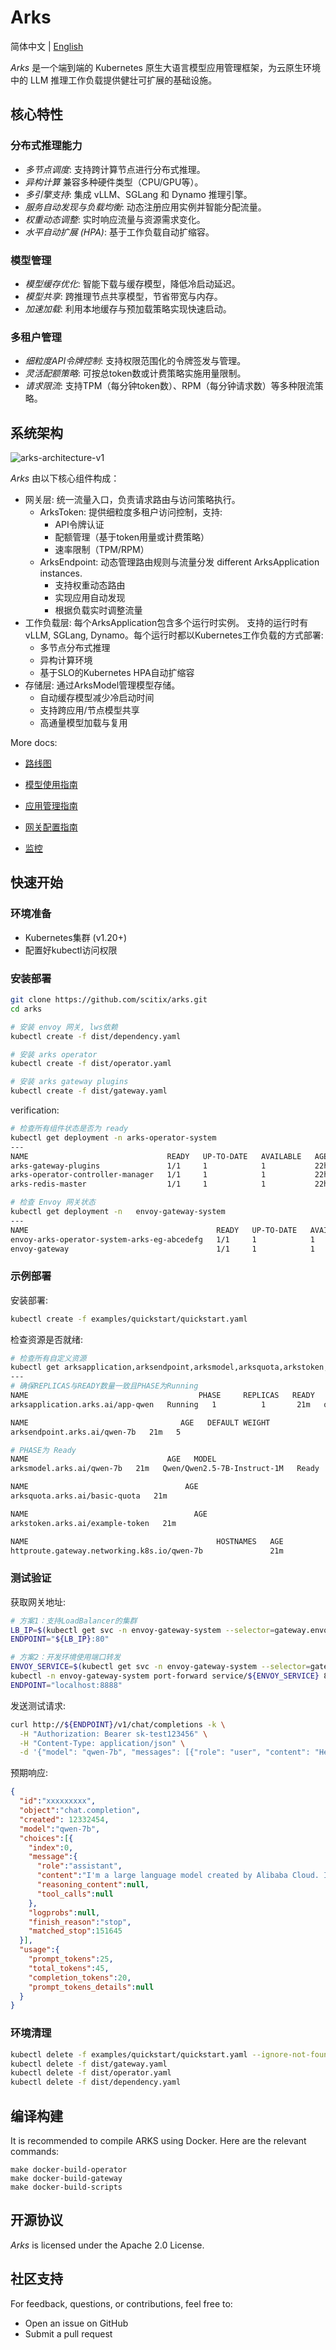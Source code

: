 # Arks

简体中文 | [English](README.md)

*Arks* 是一个端到端的 Kubernetes 原生大语言模型应用管理框架，为云原生环境中的 LLM 推理工作负载提供健壮可扩展的基础设施。


## 核心特性

### 分布式推理能力
- *多节点调度*: 支持跨计算节点进行分布式推理。
- *异构计算* 兼容多种硬件类型（CPU/GPU等）。
- *多引擎支持*: 集成 vLLM、SGLang 和 Dynamo 推理引擎。
- *服务自动发现与负载均衡*: 动态注册应用实例并智能分配流量。
- *权重动态调整*: 实时响应流量与资源需求变化。
- *水平自动扩展 (HPA)*: 基于工作负载自动扩缩容。

### 模型管理
- *模型缓存优化*: 智能下载与缓存模型，降低冷启动延迟。
- *模型共享*: 跨推理节点共享模型，节省带宽与内存。
- *加速加载*: 利用本地缓存与预加载策略实现快速启动。

### 多租户管理
- *细粒度API令牌控制*: 支持权限范围化的令牌签发与管理。
- *灵活配额策略*: 可按总token数或计费策略实施用量限制。
- *请求限流*: 支持TPM（每分钟token数）、RPM（每分钟请求数）等多种限流策略。

## 系统架构

![arks-architecture-v1](docs/images/architecture-v1.png)

*Arks* 由以下核心组件构成：
- 网关层: 统一流量入口，负责请求路由与访问策略执行。
  - ArksToken: 提供细粒度多租户访问控制，支持:
    - API令牌认证
    - 配额管理（基于token用量或计费策略）
    - 速率限制（TPM/RPM）
  - ArksEndpoint: 动态管理路由规则与流量分发 different ArksApplication instances.
    - 支持权重动态路由
    - 实现应用自动发现
    - 根据负载实时调整流量
- 工作负载层: 每个ArksApplication包含多个运行时实例。 支持的运行时有vLLM, SGLang, Dynamo。每个运行时都以Kubernetes工作负载的方式部署:
  - 多节点分布式推理
  - 异构计算环境
  - 基于SLO的Kubernetes HPA自动扩缩容
- 存储层: 通过ArksModel管理模型存储。
  - 自动缓存模型减少冷启动时间
  - 支持跨应用/节点模型共享
  - 高通量模型加载与复用

More docs:

- [路线图](docs/roadmap.md)

- [模型使用指南](docs/model-usage.md)

- [应用管理指南](docs/application-usage.md)

- [网关配置指南](docs/gateway-usage.md)

- [监控](docs/monitoring.md)

## 快速开始
### 环境准备
- Kubernetes集群 (v1.20+)
- 配置好kubectl访问权限

### 安装部署
```bash
git clone https://github.com/scitix/arks.git
cd arks

# 安装 envoy 网关, lws依赖
kubectl create -f dist/dependency.yaml

# 安装 arks operator
kubectl create -f dist/operator.yaml

# 安装 arks gateway plugins
kubectl create -f dist/gateway.yaml
```

verification:
``` bash
# 检查所有组件状态是否为 ready
kubectl get deployment -n arks-operator-system
---
NAME                               READY   UP-TO-DATE   AVAILABLE   AGE
arks-gateway-plugins               1/1     1            1           22h
arks-operator-controller-manager   1/1     1            1           22h
arks-redis-master                  1/1     1            1           22h

# 检查 Envoy 网关状态
kubectl get deployment -n   envoy-gateway-system
--- 
NAME                                          READY   UP-TO-DATE   AVAILABLE   AGE
envoy-arks-operator-system-arks-eg-abcedefg   1/1     1            1           22h
envoy-gateway                                 1/1     1            1           22h

```

### 示例部署

安装部署: 
```bash
kubectl create -f examples/quickstart/quickstart.yaml
```

检查资源是否就绪:

```bash
# 检查所有自定义资源
kubectl get arksapplication,arksendpoint,arksmodel,arksquota,arkstoken,httproute -owide
---
# 确保REPLICAS与READY数量一致且PHASE为Running
NAME                                      PHASE     REPLICAS   READY   AGE   MODEL     RUNTIME   DRIVER
arksapplication.arks.ai/app-qwen   Running   1          1       21m   qwen-7b   sglang

NAME                                  AGE   DEFAULT WEIGHT
arksendpoint.arks.ai/qwen-7b   21m   5

# PHASE为 Ready
NAME                               AGE   MODEL                         PHASE
arksmodel.arks.ai/qwen-7b   21m   Qwen/Qwen2.5-7B-Instruct-1M   Ready

NAME                                   AGE
arksquota.arks.ai/basic-quota   21m

NAME                                     AGE
arkstoken.arks.ai/example-token   21m

NAME                                          HOSTNAMES   AGE
httproute.gateway.networking.k8s.io/qwen-7b               21m

```

### 测试验证

获取网关地址: 

``` bash
# 方案1：支持LoadBalancer的集群
LB_IP=$(kubectl get svc -n envoy-gateway-system --selector=gateway.envoyproxy.io/owning-gateway-name=arks-eg -o jsonpath='{.status.loadBalancer.ingress[0].ip}')
ENDPOINT="${LB_IP}:80"

# 方案2：开发环境使用端口转发
ENVOY_SERVICE=$(kubectl get svc -n envoy-gateway-system --selector=gateway.envoyproxy.io/owning-gateway-name=arks-eg -o jsonpath='{.items[0].metadata.name}')
kubectl -n envoy-gateway-system port-forward service/${ENVOY_SERVICE} 8888:80 &
ENDPOINT="localhost:8888"

```

发送测试请求:

``` bash
curl http://${ENDPOINT}/v1/chat/completions -k \
  -H "Authorization: Bearer sk-test123456" \
  -H "Content-Type: application/json" \
  -d '{"model": "qwen-7b", "messages": [{"role": "user", "content": "Hello, who are you?"}]}'
```

预期响应:
``` json
{
  "id":"xxxxxxxxx",
  "object":"chat.completion",
  "created": 12332454,
  "model":"qwen-7b",
  "choices":[{
    "index":0,
    "message":{
      "role":"assistant",
      "content":"I'm a large language model created by Alibaba Cloud. I go by the name Qwen.",
      "reasoning_content":null,
      "tool_calls":null
    },
    "logprobs":null,
    "finish_reason":"stop",
    "matched_stop":151645
  }],
  "usage":{
    "prompt_tokens":25,
    "total_tokens":45,
    "completion_tokens":20,
    "prompt_tokens_details":null
  }
}
```
### 环境清理
```bash
kubectl delete -f examples/quickstart/quickstart.yaml --ignore-not-found=true
kubectl delete -f dist/gateway.yaml
kubectl delete -f dist/operator.yaml
kubectl delete -f dist/dependency.yaml
```

## 编译构建
It is recommended to compile ARKS using Docker. Here are the relevant commands:
```
make docker-build-operator
make docker-build-gateway
make docker-build-scripts
```

## 开源协议

*Arks* is licensed under the Apache 2.0 License.

## 社区支持
For feedback, questions, or contributions, feel free to:
- Open an issue on GitHub
- Submit a pull request
